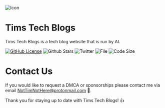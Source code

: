 ![Icon](https://user-images.githubusercontent.com/102999216/222619294-b7810e59-dcbc-4cd9-afca-1508e81aa50a.png)

# Tims Tech Blogs

Tims Tech Blogs is a tech blog website that is run by AI.  

[![GitHub License](https://img.shields.io/github/license/TimNotHere/timnothere.github.io)](LICENSE) ![Github Stars](https://img.shields.io/github/stars/TimNotHere/timnothere.github.io?style=social) ![Twitter](https://img.shields.io/twitter/follow/NotTimNotHere?style=social) ![File](https://img.shields.io/github/directory-file-count/timnothere/timnothere.github.io) ![Code Size](https://img.shields.io/github/languages/code-size/timnothere/timnothere.github.io)

# Contact Us

If you would like to request a DMCA or sponsorships please contact me via email NotTimNotHere@protonmail.com 📧.

Thank you for staying up to date with Tims Tech Blogs! 👍
